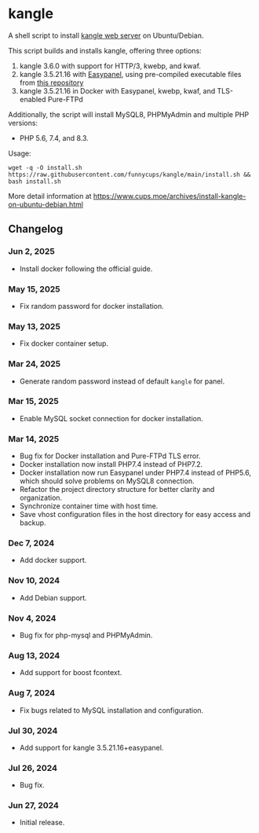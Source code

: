 # kangle
A shell script to install [kangle web server](https://github.com/keengo99/kangle) on Ubuntu/Debian.

This script builds and installs kangle, offering three options:

1. kangle 3.6.0 with support for HTTP/3, kwebp, and kwaf.
2. kangle 3.5.21.16 with [Easypanel](https://github.com/netcccyun/easypanel), using pre-compiled executable files from [this repository](https://github.com/1265578519/kangle)
3. kangle 3.5.21.16 in Docker with Easypanel, kwebp, kwaf, and TLS-enabled Pure-FTPd

Additionally, the script will install MySQL8, PHPMyAdmin and multiple PHP versions:
- PHP 5.6, 7.4, and 8.3.

Usage:

```shell
wget -q -O install.sh https://raw.githubusercontent.com/funnycups/kangle/main/install.sh && bash install.sh
```
More detail information at https://www.cups.moe/archives/install-kangle-on-ubuntu-debian.html

## Changelog
### Jun 2, 2025
- Install docker following the official guide.

### May 15, 2025
- Fix random password for docker installation.

### May 13, 2025
- Fix docker container setup.

### Mar 24, 2025
- Generate random password instead of default `kangle` for panel.

### Mar 15, 2025
- Enable MySQL socket connection for docker installation.

### Mar 14, 2025
- Bug fix for Docker installation and Pure-FTPd TLS error.
- Docker installation now install PHP7.4 instead of PHP7.2.
- Docker installation now run Easypanel under PHP7.4 instead of PHP5.6, which should solve problems on MySQL8 connection.
- Refactor the project directory structure for better clarity and organization.
- Synchronize container time with host time.
- Save vhost configuration files in the host directory for easy access and backup.

### Dec 7, 2024
- Add docker support.

### Nov 10, 2024
- Add Debian support.

### Nov 4, 2024
- Bug fix for php-mysql and PHPMyAdmin.

### Aug 13, 2024
- Add support for boost fcontext.

### Aug 7, 2024
- Fix bugs related to MySQL installation and configuration.

### Jul 30, 2024
- Add support for kangle 3.5.21.16+easypanel.

### Jul 26, 2024
- Bug fix.

### Jun 27, 2024
- Initial release.
